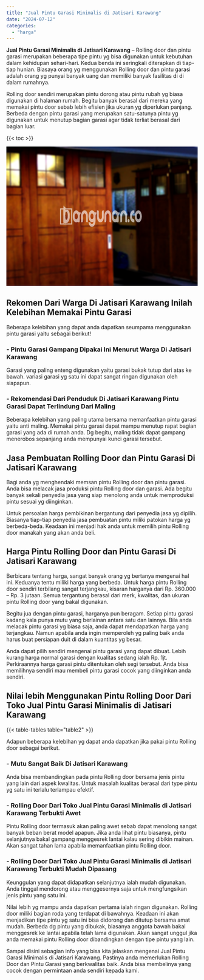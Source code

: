 ```yaml
---
title: "Jual Pintu Garasi Minimalis di Jatisari Karawang"
date: "2024-07-12"
categories: 
  - "harga"
---
```


**Jual Pintu Garasi Minimalis di Jatisari Karawang** – Rolling door dan pintu garasi merupakan beberapa tipe pintu yg bisa digunakan untuk kebutuhan dalam kehidupan sehari-hari. Kedua benda ini seringkali diterapkan di tiap-tiap hunian. Biasaya orang yg menggunakan Rolling door dan pintu garasi adalah orang yg punyai banyak uang dan memiliki banyak fasilitas di di dalam rumahnya.

Rolling door sendiri merupakan pintu dorong atau pintu rubah yg biasa digunakan di halaman rumah. Begitu banyak berasal dari mereka yang memakai pintu door sebab lebih efisien jika ukuran yg diperlukan panjang. Berbeda dengan pintu garasi yang merupakan satu-satunya pintu yg digunakan untuk menutup bagian garasi agar tidak terliat berasal dari bagian luar.

{{< toc >}}

![Jual Pintu Garasi Minimalis di Jatisari Karawang](/images/pintu-garasi-24.png)

## Rekomen Dari Warga Di Jatisari Karawang Inilah Kelebihan Memakai Pintu Garasi

Beberapa kelebihan yang dapat anda dapatkan seumpama menggunakan pintu garasi yaitu sebagai berikut!

### \- Pintu Garasi Gampang Dipakai Ini Menurut Warga Di Jatisari Karawang

Garasi yang paling enteng digunakan yaitu garasi bukak tutup dari atas ke bawah. variasi garasi yg satu ini dapat sangat ringan digunakan oleh siapapun.

### \- Rekomendasi Dari Penduduk Di Jatisari Karawang Pintu Garasi Dapat Terlindung Dari Maling

Beberapa kelebihan yang paling utama bersama memanfaatkan pintu garasi yaitu anti maling. Memakai pintu garasi dapat mampu menutup rapat bagian garasi yang ada di rumah anda. Dg begitu, maling tidak dapat gampang menerobos sepanjang anda mempunyai kunci garasi tersebut.

## Jasa Pembuatan Rolling Door dan Pintu Garasi Di Jatisari Karawang

Bagi anda yg menghendaki memsan pintu Rolling door dan pintu garasi. Anda bisa melacak jasa produksi pintu Rolling door dan garasi. Ada begitu banyak sekali penyedia jasa yang siap menolong anda untuk memproduksi pintu sesuai yg diinginkan.

Untuk persoalan harga pembikinan bergantung dari penyedia jasa yg dipilih. Biasanya tiap-tiap penyedia jasa pembuatan pintu miliki patokan harga yg berbeda-beda. Keadaan ini menjadi hak anda untuk memilih pintu Rolling door manakah yang akan anda beli.

## Harga Pintu Rolling Door dan Pintu Garasi Di Jatisari Karawang

Berbicara tentang harga, sangat banyak orang yg bertanya mengenai hal ini. Keduanya tentu miliki harga yang berbeda. Untuk harga pintu Rolling door sendiri terbilang sangat terjangkau, kisaran harganya dari Rp. 360.000 – Rp. 3 jutaan. Semua tergantung berasal dari merk, kwalitas, dan ukuran pintu Rolling door yang bakal digunakan.

Begitu jua dengan pintu garasi, harganya pun beragam. Setiap pintu garasi kadang kala punya mutu yang berlainan antara satu dan lainnya. Bila anda melacak pintu garasi yg biasa saja, anda dapat mendapatkan harga yang terjangkau. Namun apabila anda ingin memperoleh yg paling baik anda harus buat persiapan duit di dalam kuantitas yg besar.

Anda dapat pilih sendiri mengenai pintu garasi yang dapat dibuat. Lebih kurang harga normal garasi dengan kualitas sedang ialah Rp. 1jt. Perkiraannya harga garasi pintu ditentukan oleh segi tersebut. Anda bisa memilihnya sendiri mau membeli pintu garasi cocok yang diinginkan anda sendiri.

## Nilai lebih Menggunakan Pintu Rolling Door Dari Toko Jual Pintu Garasi Minimalis di Jatisari Karawang

{{< table-tables table="table2" >}}

Adapun beberapa kelebihan yg dapat anda dapatkan jika pakai pintu Rolling door sebagai berikut.

### \- Mutu Sangat Baik Di Jatisari Karawang

Anda bisa membandingkan pada pintu Rolling door bersama jenis pintu yang lain dari aspek kwalitas. Untuk masalah kualitas berasal dari type pintu yg satu ini terlalu terlampau efektif.

### \- Rolling Door Dari Toko Jual Pintu Garasi Minimalis di Jatisari Karawang Terbukti Awet

Pintu Rolling door termasuk akan paling awet sebab dapat menolong sangat banyak beban berat model apapun. Jika anda lihat pintu biasanya, pintu selanjutnya bakal gampang menggesrek lantai kalau sering dibikin mainan. Akan sangat tahan lama apabila memanfaatkan pintu Rolling door.

### \- Rolling Door Dari Toko Jual Pintu Garasi Minimalis di Jatisari Karawang Terbukti Mudah Dipasang

Keunggulan yang dapat didapatkan selanjutnya ialah mudah digunakan. Anda tinggal mendorong atau menggesernya saja untuk mengfungsikan jenis pintu yang satu ini.

Nilai lebih yg mampu anda dapatkan pertama ialah ringan digunakan. Rolling door miliki bagian roda yang terdapat di bawahnya. Keadaan ini akan menjadikan tipe pintu yg satu ini bisa didorong dan ditutup bersama amat mudah. Berbeda dg pintu yang dibukak, biasanya anggota bawah bakal menggesrek ke lantai apabila telah lama digunakan. Akan sangat unggul jika anda memakai pintu Rolling door dibandingkan dengan tipe pintu yang lain.

Sampai disini sebagian info yang bisa kita jelaskan mengenai Jual Pintu Garasi Minimalis di Jatisari Karawang. Pastinya anda memerlukan Rolling Door dan Pintu Garasi yang berkwalitas baik. Anda bisa membelinya yang cocok dengan permintaan anda sendiri kepada kami.
